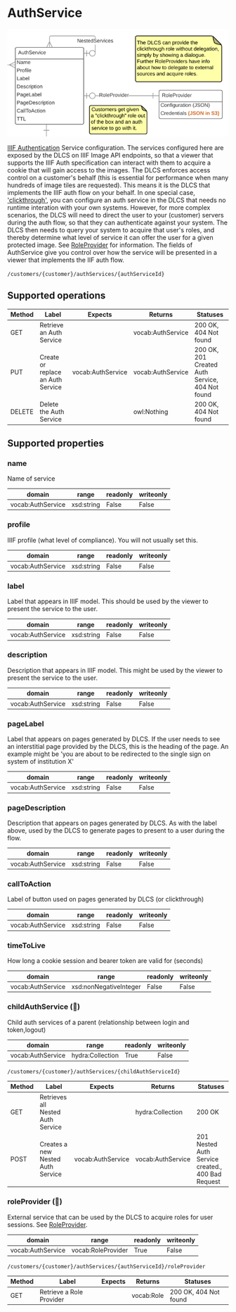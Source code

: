 # AuthService

![](authservice.png)

[IIIF Authentication](https://iiif.io/api/auth/1.0/) Service configuration. The services configured here are exposed by the DLCS on IIIF Image API endpoints, so that a viewer that supports the IIIF Auth specification can interact with them to acquire a cookie that will gain access to the images. The DLCS enforces access control on a customer's behalf (this is essential for performance when many hundreds of image tiles are requested). This means it is the DLCS that implements the IIIF auth flow on your behalf. In one special case, ['clickthrough'](https://iiif.io/api/auth/1.0/#clickthrough-interaction-pattern), you can configure an auth service in the DLCS that needs no runtime interation with your own systems. However, for more complex scenarios, the DLCS will need to direct the user to your (customer) servers during the auth flow, so that they can authenticate against your system. The DLCS then needs to query your system to acquire that user's roles, and thereby determine what level of service it can offer the user for a given protected image. See [RoleProvider](roleprovider.md) for information. The fields of AuthService give you control over how the service will be presented in a viewer that implements the IIF auth flow.


`/customers/{customer}/authServices/{authServiceId}`


## Supported operations


| Method | Label                             | Expects           | Returns           | Statuses                                        |
|--------|-----------------------------------|-------------------|-------------------|-------------------------------------------------|
| GET    | Retrieve an Auth Service          |                   | vocab:AuthService | 200 OK, 404 Not found                           |
| PUT    | Create or replace an Auth Service | vocab:AuthService | vocab:AuthService | 200 OK, 201 Created Auth Service, 404 Not found |
| DELETE | Delete the Auth Service           |                   | owl:Nothing       | 200 OK, 404 Not found                           |

<!--
PATCH not implemented
DELETE returns 200, not 205. Not owl:nothing but {"success": true} 
-->

## Supported properties


### name

Name of service


| domain            | range      | readonly | writeonly |
|-------------------|------------|----------|-----------|
| vocab:AuthService | xsd:string | False    | False     |


### profile

IIIF profile (what level of compliance). You will not usually set this.


| domain            | range      | readonly | writeonly |
|-------------------|------------|----------|-----------|
| vocab:AuthService | xsd:string | False    | False     |


### label

Label that appears in IIIF model. This should be used by the viewer to present the service to the user.


| domain            | range      | readonly | writeonly |
|-------------------|------------|----------|-----------|
| vocab:AuthService | xsd:string | False    | False     |


### description

Description that appears in IIIF model. This might be used by the viewer to present the service to the user.


| domain            | range      | readonly | writeonly |
|-------------------|------------|----------|-----------|
| vocab:AuthService | xsd:string | False    | False     |


### pageLabel

Label that appears on pages generated by DLCS. If the user needs to see an interstitial page provided by the DLCS, this is the heading of the page. An example might be 'you are about to be redirected to the single sign on system of institution X'


| domain            | range      | readonly | writeonly |
|-------------------|------------|----------|-----------|
| vocab:AuthService | xsd:string | False    | False     |


### pageDescription

Description that appears on pages generated by DLCS. As with the label above, used by the DLCS to generate pages to present to a user during the flow.


| domain            | range      | readonly | writeonly |
|-------------------|------------|----------|-----------|
| vocab:AuthService | xsd:string | False    | False     |


### callToAction

Label of button used on pages generated by DLCS (or clickthrough)


| domain            | range      | readonly | writeonly |
|-------------------|------------|----------|-----------|
| vocab:AuthService | xsd:string | False    | False     |


### timeToLive

How long a cookie session and bearer token are valid for (seconds)


| domain            | range                  | readonly | writeonly |
|-------------------|------------------------|----------|-----------|
| vocab:AuthService | xsd:nonNegativeInteger | False    | False     |


### childAuthService (🔗)

Child auth services of a parent (relationship between login and token,logout)

<!-- This was /nestedServices Tom to expand with how this is implemented in the DLCS. -->


| domain            | range            | readonly | writeonly |
|-------------------|------------------|----------|-----------|
| vocab:AuthService | hydra:Collection | True     | False     |


`/customers/{customer}/authServices/{childAuthServiceId}`


| Method | Label                             | Expects           | Returns           | Statuses                                          |
|--------|-----------------------------------|-------------------|-------------------|---------------------------------------------------|
| GET    | Retrieves all Nested Auth Service |                   | hydra:Collection  | 200 OK                                            |
| POST   | Creates a new Nested Auth Service | vocab:AuthService | vocab:AuthService | 201 Nested Auth Service created., 400 Bad Request |


### roleProvider (🔗)

External service that can be used by the DLCS to acquire roles for user sessions. See [RoleProvider](roleprovider.md).


| domain            | range              | readonly | writeonly |
|-------------------|--------------------|----------|-----------|
| vocab:AuthService | vocab:RoleProvider | True     | False     |


`/customers/{customer}/authServices/{authServiceId}/roleProvider`


| Method | Label                    | Expects | Returns    | Statuses              |
|--------|--------------------------|---------|------------|-----------------------|
| GET    | Retrieve a Role Provider |         | vocab:Role | 200 OK, 404 Not found |
